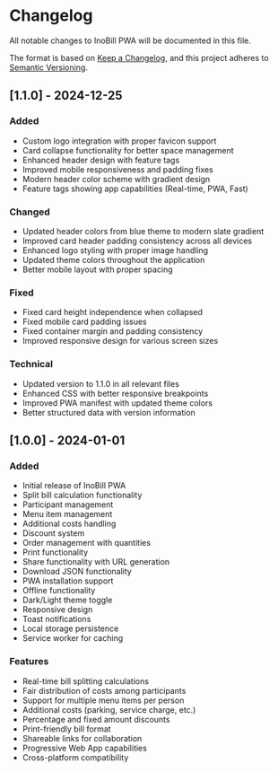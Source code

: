 # Changelog

All notable changes to InoBill PWA will be documented in this file.

The format is based on [Keep a Changelog](https://keepachangelog.com/en/1.0.0/),
and this project adheres to [Semantic Versioning](https://semver.org/spec/v2.0.0.html).

## [1.1.0] - 2024-12-25

### Added
- Custom logo integration with proper favicon support
- Card collapse functionality for better space management
- Enhanced header design with feature tags
- Improved mobile responsiveness and padding fixes
- Modern header color scheme with gradient design
- Feature tags showing app capabilities (Real-time, PWA, Fast)

### Changed
- Updated header colors from blue theme to modern slate gradient
- Improved card header padding consistency across all devices
- Enhanced logo styling with proper image handling
- Updated theme colors throughout the application
- Better mobile layout with proper spacing

### Fixed
- Fixed card height independence when collapsed
- Fixed mobile card padding issues
- Fixed container margin and padding consistency
- Improved responsive design for various screen sizes

### Technical
- Updated version to 1.1.0 in all relevant files
- Enhanced CSS with better responsive breakpoints
- Improved PWA manifest with updated theme colors
- Better structured data with version information

## [1.0.0] - 2024-01-01

### Added
- Initial release of InoBill PWA
- Split bill calculation functionality
- Participant management
- Menu item management
- Additional costs handling
- Discount system
- Order management with quantities
- Print functionality
- Share functionality with URL generation
- Download JSON functionality
- PWA installation support
- Offline functionality
- Dark/Light theme toggle
- Responsive design
- Toast notifications
- Local storage persistence
- Service worker for caching

### Features
- Real-time bill splitting calculations
- Fair distribution of costs among participants
- Support for multiple menu items per person
- Additional costs (parking, service charge, etc.)
- Percentage and fixed amount discounts
- Print-friendly bill format
- Shareable links for collaboration
- Progressive Web App capabilities
- Cross-platform compatibility
